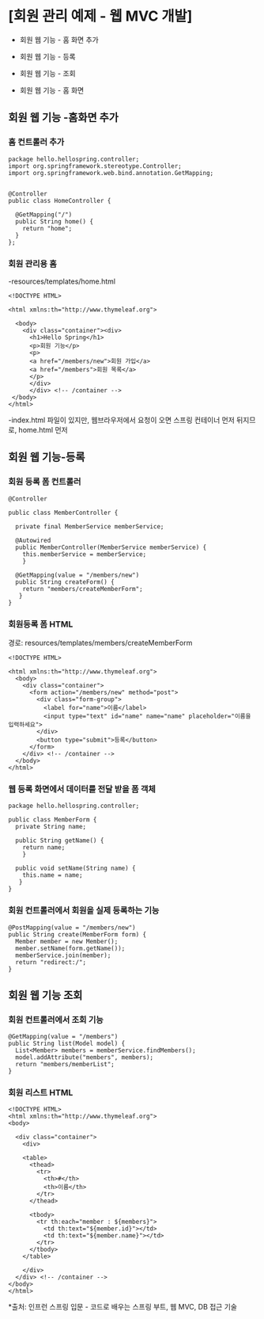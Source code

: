 # [회원 관리 예제 - 웹 MVC 개발]

+ 회원 웹 기능 - 홈 화면 추가

+ 회원 웹 기능 - 등록

+ 회원 웹 기능 - 조회

+ 회원 웹 기능 - 홈 화면

## 회원 웹 기능 -홈화면 추가


### 홈 컨트롤러 추가
```
package hello.hellospring.controller;
import org.springframework.stereotype.Controller;
import org.springframework.web.bind.annotation.GetMapping;


@Controller
public class HomeController {

  @GetMapping("/")  
  public String home() {  
    return "home";   
  }  
};
```



### 회원 관리용 홈

-resources/templates/home.html
```
<!DOCTYPE HTML>

<html xmlns:th="http://www.thymeleaf.org">  
  
  <body>
    <div class="container"><div>   
      <h1>Hello Spring</h1>
      <p>회원 기능</p>
      <p>
      <a href="/members/new">회원 가입</a>
      <a href="/members">회원 목록</a>
      </p>
      </div>
      </div> <!-- /container -->
 </body>
</html>
```
-index.html 파일이 있지만, 웹브라우저에서 요청이 오면 스프링 컨테이너 먼저 뒤지므로, home.html 먼저 

## 회원 웹 기능-등록


### 회원 등록 폼 컨트롤러
```
@Controller

public class MemberController {

  private final MemberService memberService;
  
  @Autowired
  public MemberController(MemberService memberService) {
    this.memberService = memberService;
    }

  @GetMapping(value = "/members/new")
  public String createForm() {
    return "members/createMemberForm";
   }
}
```

### 회원등록 폼 HTML

경로: resources/templates/members/createMemberForm
```
<!DOCTYPE HTML>

<html xmlns:th="http://www.thymeleaf.org">
  <body>
    <div class="container">
      <form action="/members/new" method="post">
        <div class="form-group">
          <label for="name">이름</label>
          <input type="text" id="name" name="name" placeholder="이름을 입력하세요">
        </div>
        <button type="submit">등록</button>
      </form>
    </div> <!-- /container -->
  </body>
</html>
```

### 웹 등록 화면에서 데이터를 전달 받을 폼 객체

```
package hello.hellospring.controller;

public class MemberForm {
  private String name;

  public String getName() {
    return name;
    }
    
  public void setName(String name) {
    this.name = name;
   }
}
```

### 회원 컨트롤러에서 회원을 실제 등록하는 기능

```
@PostMapping(value = "/members/new")
public String create(MemberForm form) {
  Member member = new Member();
  member.setName(form.getName());
  memberService.join(member);
  return "redirect:/";
}
```


## 회원 웹 기능 조회


### 회원 컨트롤러에서 조회 기능

```
@GetMapping(value = "/members")
public String list(Model model) {
  List<Member> members = memberService.findMembers();
  model.addAttribute("members", members);
  return "members/memberList";
}
```


### 회원 리스트 HTML

```
<!DOCTYPE HTML>
<html xmlns:th="http://www.thymeleaf.org">
<body>

  <div class="container">
    <div>

    <table>
      <thead>
        <tr>
          <th>#</th>
          <th>이름</th>
        </tr>
      </thead>

      <tbody>
        <tr th:each="member : ${members}">
          <td th:text="${member.id}"></td>
          <td th:text="${member.name}"></td>
        </tr>
      </tbody>
    </table>

    </div>
  </div> <!-- /container -->
</body>
</html>
```




*출처: 인프런 스프링 입문 - 코드로 배우는 스프링 부트, 웹 MVC, DB 접근 기술
